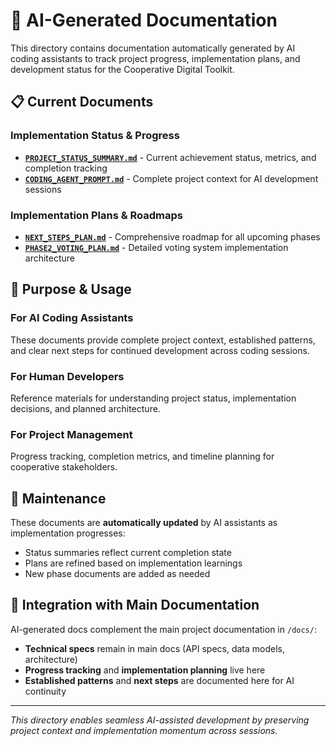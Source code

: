 # 🤖 AI-Generated Documentation

This directory contains documentation automatically generated by AI coding assistants to track project progress, implementation plans, and development status for the Cooperative Digital Toolkit.

## 📋 **Current Documents**

### **Implementation Status & Progress**
- **[`PROJECT_STATUS_SUMMARY.md`](./PROJECT_STATUS_SUMMARY.md)** - Current achievement status, metrics, and completion tracking
- **[`CODING_AGENT_PROMPT.md`](./CODING_AGENT_PROMPT.md)** - Complete project context for AI development sessions

### **Implementation Plans & Roadmaps**  
- **[`NEXT_STEPS_PLAN.md`](./NEXT_STEPS_PLAN.md)** - Comprehensive roadmap for all upcoming phases
- **[`PHASE2_VOTING_PLAN.md`](./PHASE2_VOTING_PLAN.md)** - Detailed voting system implementation architecture

## 🎯 **Purpose & Usage**

### **For AI Coding Assistants**
These documents provide complete project context, established patterns, and clear next steps for continued development across coding sessions.

### **For Human Developers**  
Reference materials for understanding project status, implementation decisions, and planned architecture.

### **For Project Management**
Progress tracking, completion metrics, and timeline planning for cooperative stakeholders.

## 🔄 **Maintenance**

These documents are **automatically updated** by AI assistants as implementation progresses:
- Status summaries reflect current completion state
- Plans are refined based on implementation learnings  
- New phase documents are added as needed

## 📖 **Integration with Main Documentation**

AI-generated docs complement the main project documentation in `/docs/`:
- **Technical specs** remain in main docs (API specs, data models, architecture)
- **Progress tracking** and **implementation planning** live here
- **Established patterns** and **next steps** are documented here for AI continuity

---

*This directory enables seamless AI-assisted development by preserving project context and implementation momentum across sessions.*
